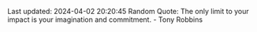 Last updated: 2024-04-02 20:20:45
Random Quote: The only limit to your impact is your imagination and commitment. - Tony Robbins